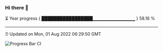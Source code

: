 ### Hi there 👋

⏳ Year progress { █████████████████▁▁▁▁▁▁▁▁▁▁▁▁▁ } 58.16 %

---

⏰ Updated on Mon, 01 Aug 2022 06:29:50 GMT

![Progress Bar CI](https://github.com/liununu/liununu/workflows/Progress%20Bar%20CI/badge.svg)
